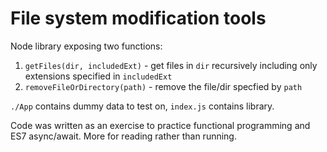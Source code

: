 # File system modification tools

Node library exposing two functions:
1. `getFiles(dir, includedExt)` - get files in `dir` recursively including only extensions specified in `includedExt`
2. `removeFileOrDirectory(path)` - remove the file/dir specfied by `path`

`./App` contains dummy data to test on, `index.js` contains library.

Code was written as an exercise to practice functional programming and ES7 async/await. More for reading rather than running.
